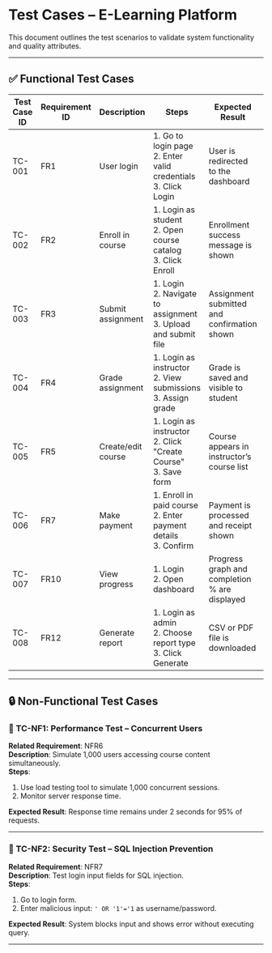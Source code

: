 
# Test Cases – E-Learning Platform

This document outlines the test scenarios to validate system functionality and quality attributes.

---

## ✅ Functional Test Cases

| Test Case ID | Requirement ID | Description                        | Steps                                                                 | Expected Result                                              | Actual Result | Status |
|--------------|----------------|------------------------------------|-----------------------------------------------------------------------|--------------------------------------------------------------|----------------|--------|
| TC-001       | FR1            | User login                         | 1. Go to login page<br>2. Enter valid credentials<br>3. Click Login  | User is redirected to the dashboard                          | -              | -      |
| TC-002       | FR2            | Enroll in course                   | 1. Login as student<br>2. Open course catalog<br>3. Click Enroll     | Enrollment success message is shown                          | -              | -      |
| TC-003       | FR3            | Submit assignment                  | 1. Login<br>2. Navigate to assignment<br>3. Upload and submit file   | Assignment submitted and confirmation shown                  | -              | -      |
| TC-004       | FR4            | Grade assignment                   | 1. Login as instructor<br>2. View submissions<br>3. Assign grade     | Grade is saved and visible to student                        | -              | -      |
| TC-005       | FR5            | Create/edit course                 | 1. Login as instructor<br>2. Click "Create Course"<br>3. Save form   | Course appears in instructor’s course list                   | -              | -      |
| TC-006       | FR7            | Make payment                       | 1. Enroll in paid course<br>2. Enter payment details<br>3. Confirm   | Payment is processed and receipt shown                       | -              | -      |
| TC-007       | FR10           | View progress                      | 1. Login<br>2. Open dashboard                                        | Progress graph and completion % are displayed                | -              | -      |
| TC-008       | FR12           | Generate report                    | 1. Login as admin<br>2. Choose report type<br>3. Click Generate      | CSV or PDF file is downloaded                                | -              | -      |

---

## 🔒 Non-Functional Test Cases

### 🔸 TC-NF1: Performance Test – Concurrent Users
**Related Requirement**: NFR6  
**Description**: Simulate 1,000 users accessing course content simultaneously.  
**Steps**:
1. Use load testing tool to simulate 1,000 concurrent sessions.  
2. Monitor server response time.

**Expected Result**: Response time remains under 2 seconds for 95% of requests.

---

### 🔸 TC-NF2: Security Test – SQL Injection Prevention
**Related Requirement**: NFR7  
**Description**: Test login input fields for SQL injection.  
**Steps**:
1. Go to login form.  
2. Enter malicious input: `' OR '1'='1` as username/password.

**Expected Result**: System blocks input and shows error without executing query.

---

